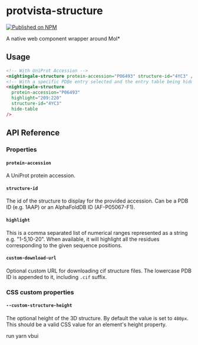 # protvista-structure

[![Published on NPM](https://img.shields.io/npm/v/@nightingale-elements/nightingale-structure.svg)](https://www.npmjs.com/package/@nightingale-elements/nightingale-structure)

A native web component wrapper around Mol\*

## Usage

```html
<!-- With UniProt Accession -->
<nightingale-structure protein-accession="P06493" structure-id="4YC3" />
<!-- With a specific PDBe entry selected and the entry table being hidden -->
<nightingale-structure
  protein-accession="P06493"
  highlight="209:220"
  structure-id="4YC3"
  hide-table
/>
```

## API Reference

### Properties

#### `protein-accession`

A UniProt protein accession.

#### `structure-id`

The id of the structure to display for the provided accession. Can be a PDB ID
(e.g. 1AAP) or an AlphaFoldDB ID (AF-P05067-F1).

#### `highlight`

This is a comma separated list of numerical ranges represented as a string e.g.
"1-5,10-20". When available, it will highlight all the residues corresponding to
the given sequence positions.

#### `custom-download-url`

Optional custom URL for downloading cif structure files. The lowercase PDB ID is
appended to it, including `.cif` suffix.

### CSS custom properties

#### `--custom-structure-height`

The optional height of the 3D structure. By default the value is set to `480px`.
This should be a valid CSS value for an element's height property.

run yarn vbui